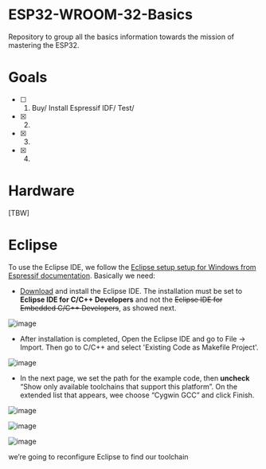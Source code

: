 # ESP32-WROOM-32-Basics
Repository to group all the basics information towards the mission of mastering the ESP32.

# Goals

- [ ] 1. Buy/ Install Espressif IDF/ Test/
- [x] 2. 
- [x] 3. 
- [x] 4. 

# Hardware

[TBW]

# Eclipse

To use the Eclipse IDE, we follow the [Eclipse setup setup for Windows from Espressif documentation](https://docs.espressif.com/projects/esp-idf/en/release-v3.0/get-started/eclipse-setup-windows.html#eclipse-windows-setup). Basically we need:

* [Download](https://www.eclipse.org/downloads/) and install the Eclipse IDE. The installation must be set to **Eclipse IDE for C/C++ Developers** and not the ~~Eclipse IDE for Embedded C/C++ Developers~~, as showed next.

![image](https://github.com/Rafaelatff/ESP32-WROOM-32-Basics/assets/58916022/32974188-a281-4f9a-a14d-9a18fb5bde30)

* After installation is completed, Open the Eclipse IDE and go to File -> Import. Then go to C/C++ and select 'Existing Code as Makefile Project'. 

![image](https://github.com/Rafaelatff/ESP32-WROOM-32-Basics/assets/58916022/9ac7e297-b7b2-425a-a94e-9cf80912007e)

* In the next page, we set the path for the example code, then **uncheck** “Show only available toolchains that support this platform”. On the extended list that appears, wee choose “Cygwin GCC” and click Finish.

![image](https://github.com/Rafaelatff/ESP32-WROOM-32-Basics/assets/58916022/54d3660a-3aca-416a-bf38-b29034b1696a)

![image](https://github.com/Rafaelatff/ESP32-WROOM-32-Basics/assets/58916022/3214169e-9305-4a4e-a39c-d8d775a8b944)

![image](https://github.com/Rafaelatff/ESP32-WROOM-32-Basics/assets/58916022/69f6c867-367f-44c4-b675-38c72d765e45)


we’re going to reconfigure Eclipse to find our toolchain

